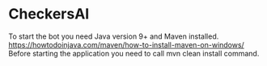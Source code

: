 # CheckersAI
To start the bot you need Java version 9+ and Maven installed.
https://howtodoinjava.com/maven/how-to-install-maven-on-windows/ 
Before starting the application you need to call mvn clean install command. 